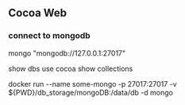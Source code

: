 ## Cocoa Web


### connect to mongodb
mongo "mongodb://127.0.0.1:27017"

show dbs
use cocoa
show collections


docker run --name some-mongo -p 27017:27017 -v ${PWD}/db_storage/mongoDB:/data/db -d mongo